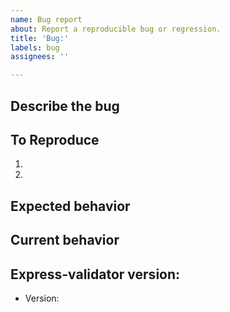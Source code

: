 ```yaml
---
name: Bug report
about: Report a reproducible bug or regression.
title: 'Bug:'
labels: bug
assignees: ''

---
```


## Describe the bug
<!-- A clear and concise description of what the bug is. -->

## To Reproduce
<!-- Steps to reproduce the behavior -->
1. <!-- Go to '...' -->
2. <!-- Click on '...' -->

## Expected behavior
<!-- A clear and concise description of what you expected to happen. -->

## Current behavior
<!-- A clear and concise description of what you expected to happen. -->

## Express-validator version:
 - Version: <!-- [e.g. 6.6.1] -->
